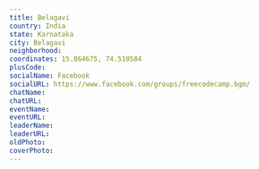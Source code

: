 ```yaml
---
title: Belagavi
country: India
state: Karnataka
city: Belagavi
neighborhood: 
coordinates: 15.864675, 74.510584
plusCode:
socialName: Facebook
socialURL: https://www.facebook.com/groups/freecodecamp.bgm/
chatName:
chatURL:
eventName:
eventURL:
leaderName:
leaderURL:
oldPhoto: 
coverPhoto:
---
```

